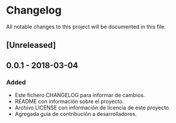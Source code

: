 # Changelog
All notable changes to this project will be documented in this file.


## [Unreleased]

## 0.0.1 - 2018-03-04
### Added
- Este fichero CHANGELOG para informar de cambios.
- README con información sobre el proyecto.
- Archivo LICENSE con información de licencia de este proyecto.
- Agregada guía de contribución a desarrolladores.
